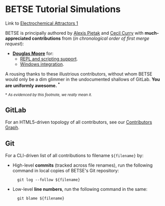 BETSE Tutorial Simulations
===========

Link to [Electrochemical Attractors 1](/doc/yaml/paper/2016_Frontiers/attractors_2016_1.yaml)


BETSE is principally authored by [Alexis
Pietak](https://www.researchgate.net/profile/Alexis_Pietak) and [Cecil
Curry](https://gitlab.com/u/leycec) with **much-appreciated contributions**
from (_in chronological order of first merge request_):

* [**Douglas Moore**](https://gitlab.com/u/dglmoore) for:
  * [REPL and scripting support](https://gitlab.com/betse/betse/merge_requests/2).
  * [Windows integration](https://gitlab.com/betse/betse/merge_requests/1).

A rousing thanks to these illustrious contributors, without whom BETSE would
only be a dim glimmer in the undocumented shallows of GitLab. **You are
uniformly awesome. <sup>*</sup>**

<sup>* _As evidenced by this footnote, we really mean it._</sup>

## GitLab

For an HTML5-driven topology of all contributors, see our [Contributors
Graph](https://gitlab.com/betse/betse/graphs/master/contributors).

## Git

For a CLI-driven list of all contributions to filename `${filename}` by:

* High-level **commits** (tracked across file renames), run the following command in
  local copies of BETSE's Git repository:

        git log --follow ${filename}

* Low-level **line numbers**,  run the following command in the same:

        git blame ${filename}
